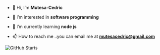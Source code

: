 - **👋** Hi, I’m **Mutesa-Cedric**
- 👀 I’m interested in **software programming**
- 🌱 I’m currently learning **node js** 

- 📫 How to reach me .:you can email me at **mutesacedric@gmail.com**

<!---
Mutesa-Cedric/Mutesa-Cedric is a ✨ special ✨ repository because its `README.md` (this file) appears on your GitHub profile.
You can click the Preview link to take a look at your changes.
--->

![GitHub Starts](https://github-readme-stats.vercel.app/api?username=mutesa_cedric&theme=radical&show_icons=true)
<!-- ![Anurag's GitHub stats](https://github-readme-stats.vercel.app/api?username=Mutesa-Cedric&theme=dark&show_icons=true) -->
